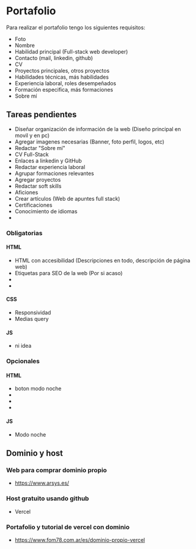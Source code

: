 # Portafolio

Para realizar el portafolio tengo los siguientes requisitos:

-   Foto
-   Nombre
-   Habilidad principal (Full-stack web developer)
-   Contacto (mail, linkedin, github)
-   CV
-   Proyectos principales, otros proyectos
-   Habilidades técnicas, más habilidades
-   Experiencia laboral, roles desempeñados
-   Formación especifica, más formaciones
-   Sobre mí

## Tareas pendientes

-   Diseñar organización de información de la web (Diseño principal en movil y en pc)
-   Agregar imagenes necesarias (Banner, foto perfil, logos, etc)
-   Redactar "Sobre mí"
-   CV Full-Stack
-   Enlaces a linkedin y GitHub
-   Redactar experiencia laboral
-   Agrupar formaciones relevantes
-   Agregar proyectos
-   Redactar soft skills
-   Aficiones
-   Crear artículos (Web de apuntes full stack)
-   Certificaciones
-   Conocimiento de idiomas
-

### Obligatorias

#### HTML

-   HTML con accesibilidad (Descripciones en todo, descripción de página web)
-   Etiquetas para SEO de la web (Por si acaso)
-
-

#### CSS

-   Responsividad
-   Medias query

#### JS

-   ni idea

### Opcionales

#### HTML

-   boton modo noche
-
-
-

#### JS

-   Modo noche

## Dominio y host

### Web para comprar dominio propio

-   https://www.arsys.es/

### Host gratuito usando github

-   Vercel

### Portafolio y tutorial de vercel con dominio

-   https://www.fom78.com.ar/es/dominio-propio-vercel
